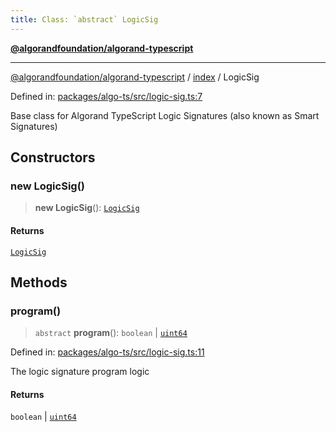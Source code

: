 ```yaml
---
title: Class: `abstract` LogicSig
---
```


[**@algorandfoundation/algorand-typescript**](../../README)

***

[@algorandfoundation/algorand-typescript](../../README) / [index](../README) / LogicSig



Defined in: [packages/algo-ts/src/logic-sig.ts:7](https://github.com/algorandfoundation/puya-ts/blob/main/packages/algo-ts/src/logic-sig.ts#L7)

Base class for Algorand TypeScript Logic Signatures (also known as Smart Signatures)

## Constructors

### new LogicSig()

> **new LogicSig**(): [`LogicSig`](LogicSig)

#### Returns

[`LogicSig`](LogicSig)

## Methods

### program()

> `abstract` **program**(): `boolean` \| [`uint64`](../type-aliases/uint64)

Defined in: [packages/algo-ts/src/logic-sig.ts:11](https://github.com/algorandfoundation/puya-ts/blob/main/packages/algo-ts/src/logic-sig.ts#L11)

The logic signature program logic

#### Returns

`boolean` \| [`uint64`](../type-aliases/uint64)